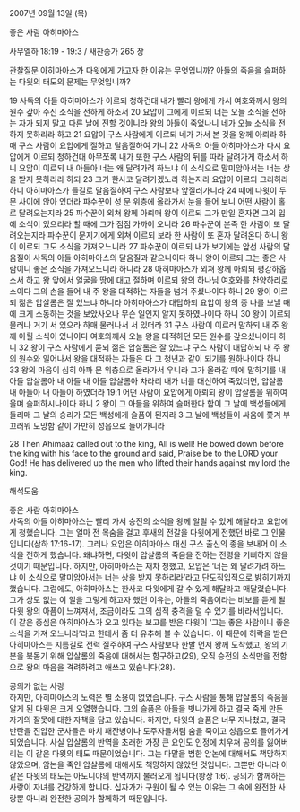 2007년 09월 13일 (목)

좋은 사람 아히마아스



사무엘하 18:19 - 19:3 / 새찬송가 265 장


관찰질문
아히마아스가 다윗에게 가고자 한 이유는 무엇입니까?
아들의 죽음을 슬퍼하는 다윗의 태도의 문제는 무엇입니까? 

19 사독의 아들 아히마아스가 이르되 청하건대 내가 빨리 왕에게 가서 여호와께서 왕의 원수 갚아 주신 소식을 전하게 하소서 20 요압이 그에게 이르되 너는 오늘 소식을 전하는 자가 되지 말고 다른 날에 전할 것이니라 왕의 아들이 죽었나니 네가 오늘 소식을 전하지 못하리라 하고 21 요압이 구스 사람에게 이르되 네가 가서 본 것을 왕께 아뢰라 하매 구스 사람이 요압에게 절하고 달음질하여 가니 22 사독의 아들 아히마아스가 다시 요압에게 이르되 청하건대 아무쪼록 내가 또한 구스 사람의 뒤를 따라 달려가게 하소서 하니 요압이 이르되 내 아들아 너는 왜 달려가려 하느냐 이 소식으로 말미암아서는 너는 상을 받지 못하리라 하되 23 그가 한사코 달려가겠노라 하는지라 요압이 이르되 그리하라 하니 아히마아스가 들길로 달음질하여 구스 사람보다 앞질러가니라 24 때에 다윗이 두 문 사이에 앉아 있더라 파수꾼이 성 문 위층에 올라가서 눈을 들어 보니 어떤 사람이 홀로 달려오는지라 25 파수꾼이 외쳐 왕께 아뢰매 왕이 이르되 그가 만일 혼자면 그의 입에 소식이 있으리라 할 때에 그가 점점 가까이 오니라 26 파수꾼이 본즉 한 사람이 또 달려오는지라 파수꾼이 문지기에게 외쳐 이르되 보라 한 사람이 또 혼자 달려온다 하니 왕이 이르되 그도 소식을 가져오느니라 27 파수꾼이 이르되 내가 보기에는 앞선 사람의 달음질이 사독의 아들 아히마아스의 달음질과 같으니이다 하니 왕이 이르되 그는 좋은 사람이니 좋은 소식을 가져오느니라 하니라 28 아히마아스가 외쳐 왕께 아뢰되 평강하옵소서 하고 왕 앞에서 얼굴을 땅에 대고 절하며 이르되 왕의 하나님 여호와를 찬양하리로소이다 그의 손을 들어 내 주 왕을 대적하는 자들을 넘겨 주셨나이다 하니 29 왕이 이르되 젊은 압살롬은 잘 있느냐 하니라 아히마아스가 대답하되 요압이 왕의 종 나를 보낼 때에 크게 소동하는 것을 보았사오나 무슨 일인지 알지 못하였나이다 하니 
30 왕이 이르되 물러나 거기 서 있으라 하매 물러나서 서 있더라 31 구스 사람이 이르러 말하되 내 주 왕께 아뢸 소식이 있나이다 여호와께서 오늘 왕을 대적하던 모든 원수를 갚으셨나이다 하니 32 왕이 구스 사람에게 묻되 젊은 압살롬은 잘 있느냐 구스 사람이 대답하되 내 주 왕의 원수와 일어나서 왕을 대적하는 자들은 다 그 청년과 같이 되기를 원하나이다 하니 33 왕의 마음이 심히 아파 문 위층으로 올라가서 우니라 그가 올라갈 때에 말하기를 내 아들 압살롬아 내 아들 내 아들 압살롬아 차라리 내가 너를 대신하여 죽었더면, 압살롬 내 아들아 내 아들아 하였더라 19:1 어떤 사람이 요압에게 아뢰되 왕이 압살롬을 위하여 울며 슬퍼하시나이다 하니 2 왕이 그 아들을 위하여 슬퍼한다 함이 그 날에 백성들에게 들리매 그 날의 승리가 모든 백성에게 슬픔이 된지라 3 그 날에 백성들이 싸움에 쫓겨 부끄러워 도망함 같이 가만히 성읍으로 들어가니라  

28 Then Ahimaaz called out to the king, All is well! He bowed down before the king with his face to the ground and said, Praise be to the LORD your God! He has delivered up the men who lifted their hands against my lord the king.

해석도움





좋은 사람 아히마아스  
사독의 아들 아히마아스는 빨리 가서 승전의 소식을 왕께 알릴 수 있게 해달라고 요압에게 청했습니다. 그는 얼마 전 목숨을 걸고 후새의 전갈을 다윗에게 전했던 바로 그 인물입니다(삼하 17:16-17). 그러나 요압은 아히마아스 대신 구스 출신의 종을 보내어 이 소식을 전하게 했습니다. 왜냐하면, 다윗이 압살롬의 죽음을 전하는 전령을 기뻐하지 않을 것이기 때문입니다. 하지만, 아히마아스는 재차 청했고, 요압은 ‘너는 왜 달려가려 하느냐 이 소식으로 말미암아서는 너는 상을 받지 못하리라’라고 단도직입적으로 밝히기까지 했습니다. 그럼에도, 아히마아스는 한사코 다윗에게 갈 수 있게 해달라고 매달렸습니다. 그가 상도 없는 이 일을 그렇게 하고자 했던 이유는, 아들의 죽음이라는 비보를 듣게 될 다윗 왕의 아픔이 느껴져서, 조금이라도 그의 심적 충격을 덜 수 있기를 바라서입니다. 이 같은 중심은 아히마아스가 오고 있다는 보고를 받은 다윗이 ‘그는 좋은 사람이니 좋은 소식을 가져 오느니라’라고 한데서 좀 더 유추해 볼 수 있습니다. 이 때문에 허락을 받은 아히마아스는 지름길로 전력 질주하여 구스 사람보다 한발 먼저 왕께 도착했고, 왕의 기분을 북돋기 위해 압살롬의 죽음에 대해서는 함구하고(29), 오직 승전의 소식만을 전함으로 왕의 마음을 격려하려고 애쓰고 있습니다(28).   

공의가 없는 사랑  
하지만, 아히마아스의 노력은 별 소용이 없었습니다. 구스 사람을 통해 압살롬의 죽음을 알게 된 다윗은 크게 오열했습니다. 그의 슬픔은 아들을 빗나가게 하고 결국 죽게 만든 자기의 잘못에 대한 자책을 담고 있습니다. 하지만, 다윗의 슬픔은 너무 지나쳤고, 결국 반란을 진압한 군사들은 마치 패잔병이나 도주자들처럼 숨을 죽이고 성읍으로 들어가게 되었습니다. 사실 압살롬의 반역을 초래한 가장 큰 요인도 인정에 치우쳐 공의를 잃어버리는 이 같은 다윗의 태도 때문이었습니다. 그는 다말을 범한 암논에 대해서도 책망하지 않았으며, 암논을 죽인 압살롬에 대해서도 책망하지 않았던 것입니다. 그뿐만 아니라 이 같은 다윗의 태도는 아도니야의 반역까지 불러오게 됩니다(왕상 1:6). 공의가 함께하는 사랑이 자녀를 건강하게 합니다. 십자가가 구원이 될 수 있는 이유는 그 속에 완전한 사랑뿐 아니라 완전한 공의가 함께하기 때문입니다.